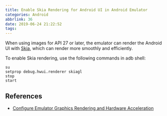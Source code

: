 ```yaml
---
title: Enable Skia Rendering for Android UI in Android Emulator
categories: Android
abbrlink: 36
date: 2019-06-24 21:22:52
tags:
---
```

When using images for API 27 or later, the emulator can render the Android UI with [Skia](https://skia.org/), which can render more smoothly and efficiently.

To enable Skia rendering, use the following commands in adb shell:

```
su
setprop debug.hwui.renderer skiagl
stop
start
```

## References

+ [Configure Emulator Graphics Rendering and Hardware Acceleration](https://developer.android.com/studio/run/emulator-acceleration#skia-emulator)
